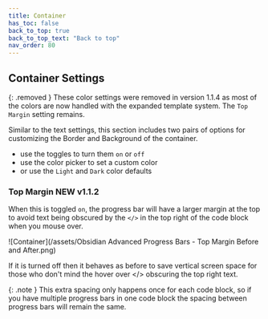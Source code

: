 ```yaml
---
title: Container
has_toc: false
back_to_top: true
back_to_top_text: "Back to top"
nav_order: 80
---
```


## Container Settings

{: .removed }
These color settings were removed in version 1.1.4 as most of the colors are now handled with the expanded template system.  The `Top Margin` setting remains.

Similar to the text settings, this section includes two pairs of options for customizing the Border and Background of the container.

- use the toggles to turn them `on` or `off`
- use the color picker to set a custom color
- or use the `Light` and `Dark` color defaults

### Top Margin <span class="label label-grey badge">NEW v1.1.2</span>
When this is toggled `on`, the progress bar will have a larger margin at the top to avoid text being obscured by the `</>` in the top right of the code block when you mouse over.

![Container](/assets/Obsidian Advanced Progress Bars - Top Margin Before and After.png)

If it is turned off then it behaves as before to save vertical screen space for those who don't mind the hover over </> obscuring the top right text.

{: .note }
This extra spacing only happens once for each code block, so if you have multiple progress bars in one code block the spacing between progress bars will remain the same.
